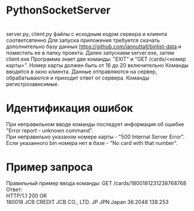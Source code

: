 # PythonSocketServer
#
server.py, client.py файлы с исходным кодом сервера и клиента соответсвтенно
Для запуска приложения требуется скачать дополнительно базу данных https://github.com/iannuttall/binlist-data и поместить ее в папку проекта.
Далее запускаем server.exe, затем client.exe
Программа знает две команды: "EXIT" и "GET /cards/<номер карты>”. Номер карты должен быть от 16 до 20 включительно 
Команды вводятся в окно клиента. Данные отправляются на сервер, обрабатываются и приходит ответ от сервера. Команды регистрозависимые.
# Идентификация ошибок
При неправильном вводе команды последует информация об ошибке "Error report - unknown command".  
При неправильно указаном номере карты - "500 Internal Server Error".  
Если указанного bin номера нет в базе - "No card with that number".
# Пример запроса
Правильный пример ввода команды: GET /cards/1800181231238768768  
Ответ:   
HTTP/1.1 200 OK  
180018 JCB CREDIT  JCB CO., LTD. JP JPN Japan 36.2048 138.253
